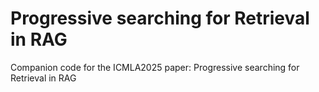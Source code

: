 # Progressive searching for Retrieval in RAG
Companion code for the ICMLA2025 paper: Progressive searching for Retrieval in RAG
